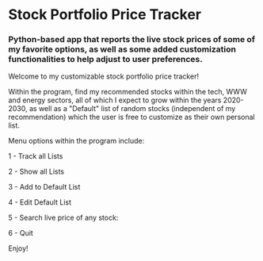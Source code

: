 # Stock Portfolio Price Tracker

### Python-based app that reports the live stock prices of some of my favorite options, as well as some added customization functionalities to help adjust to user preferences.

Welcome to my customizable stock portfolio price tracker!

Within the program, find my recommended stocks within the tech, WWW and energy sectors, all of which I expect to grow within the years 2020-2030, as well as a "Default" list of random stocks (independent of my recommendation) which the user is free to customize as their own personal list.

Menu options within the program include:

  1 -  Track all Lists

  2 -  Show all Lists

  3 -  Add to Default List

  4 -  Edit Default List

  5 -  Search live price of any stock:

  6 -          Quit

Enjoy!
